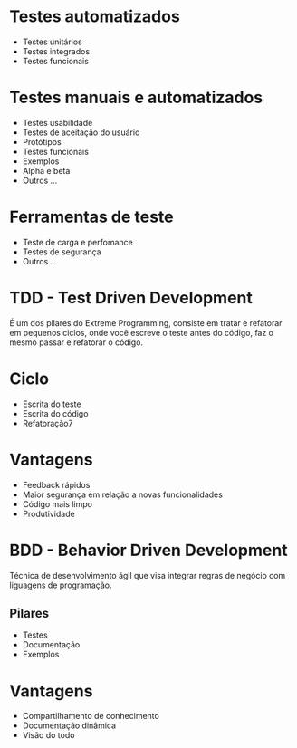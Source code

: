 # Testes automatizados
* Testes unitários
* Testes integrados
* Testes funcionais

# Testes manuais e automatizados
* Testes usabilidade
* Testes de aceitação do usuário
* Protótipos
* Testes funcionais
* Exemplos
* Alpha e beta
* Outros ...
 
# Ferramentas de teste
* Teste de carga e perfomance
* Testes de segurança
* Outros ...

# TDD - Test Driven Development
É um dos pilares do Extreme Programming, consiste em tratar e refatorar em pequenos ciclos,
onde você escreve o teste antes do código, faz o mesmo passar e refatorar o código.

# Ciclo
* Escrita do teste
* Escrita do código
* Refatoração7

# Vantagens
* Feedback rápidos
* Maior segurança em relação a novas funcionalidades
* Código mais limpo
* Produtividade

# BDD - Behavior Driven Development
Técnica de desenvolvimento ágil que visa integrar regras de negócio com liguagens de programação.

## Pilares
* Testes
* Documentação
* Exemplos

# Vantagens
* Compartilhamento de conhecimento
* Documentação dinâmica
* Visão do todo